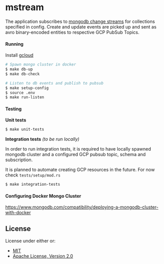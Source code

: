 mstream
===

The application subscribes to [mongodb change streams](https://www.mongodb.com/docs/manual/changeStreams/) for collections specified in config.
Create and update events are picked up and sent as avro binary-encoded entities to respective GCP PubSub Topics.

#### Running

Install [gcloud](https://cloud.google.com/sdk/docs/install)

```sh
# Spawn mongo cluster in docker
$ make db-up
$ make db-check

# Listen to db events and publish to pubsub
$ make setup-config
$ source .env
$ make run-listen
```

#### Testing

**Unit tests**

```sh
$ make unit-tests
```

**Integration tests** _(to be run locally)_

In order to run integration tests, it is required to have locally spawned mongodb cluster
and a configured GCP pubsub topic, schema and subscription.

It is planned to automate creating GCP resources in the future. For now check `tests/setup/mod.rs`

```sh
$ make integration-tests
```

#### Configuring Docker Mongo Cluster
https://www.mongodb.com/compatibility/deploying-a-mongodb-cluster-with-docker

## License

License under either or:

* [MIT](LICENSE-MIT)
* [Apache License, Version 2.0](LICENSE-APACHE)
